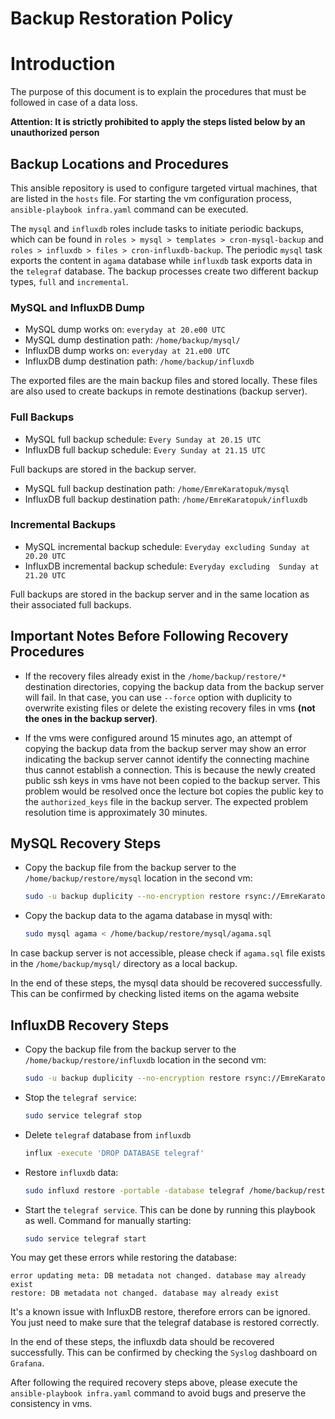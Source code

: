 # Backup Restoration Policy

# Introduction

The purpose of this document is to explain the procedures that must be followed in case of a data loss.

**Attention: It is strictly prohibited to apply the steps listed below by an unauthorized person**

## Backup Locations and Procedures

This ansible repository is used to configure targeted virtual machines, that are listed in the `hosts` file. For starting the vm configuration process, `ansible-playbook infra.yaml` command can be executed.

The `mysql` and `influxdb` roles include tasks to initiate periodic backups, which can be found in `roles > mysql > templates > cron-mysql-backup` and `roles > influxdb > files > cron-influxdb-backup`. The periodic `mysql` task exports the content in `agama` database while `influxdb` task exports data in the `telegraf` database. The backup processes create two different backup types, `full` and `incremental`.

### MySQL and InfluxDB Dump 
* MySQL dump works on: `everyday at 20.e00 UTC`
* MySQL dump destination path: `/home/backup/mysql/`
* InfluxDB dump works on: `everyday at 21.e00 UTC`
* InfluxDB dump destination path: `/home/backup/influxdb`

The exported files are the main backup files and stored locally. These files are also used to create backups in remote destinations (backup server).

### Full Backups
* MySQL full backup schedule: `Every Sunday at 20.15 UTC`
* InfluxDB full backup schedule: `Every Sunday at 21.15 UTC`

Full backups are stored in the backup server.

* MySQL full backup destination path: `/home/EmreKaratopuk/mysql`
* InfluxDB full backup destination path: `/home/EmreKaratopuk/influxdb`

### Incremental Backups
* MySQL incremental backup schedule: `Everyday excluding Sunday at 20.20 UTC`
* InfluxDB incremental backup schedule: `Everyday excluding  Sunday at 21.20 UTC`

Full backups are stored in the backup server and in the same location as their associated full backups.

## Important Notes Before Following Recovery Procedures

* If the recovery files already exist in the `/home/backup/restore/*` destination directories, copying the backup data from the backup server will fail. In that case, you can use `--force` option with duplicity to overwrite existing files or delete the existing recovery files in vms **(not the ones in the backup server)**.

* If the vms were configured around 15 minutes ago, an attempt of copying the backup data from the backup server may show an error indicating the backup server cannot identify the connecting machine thus cannot establish a connection. This is because the newly created public ssh keys in vms have not been copied to the backup server. This problem would be resolved once the lecture bot copies the public key to the `authorized_keys` file in the backup server. The expected problem resolution time is approximately 30 minutes.

## MySQL Recovery Steps

* Copy the backup file from the backup server to the ` /home/backup/restore/mysql` location in the second vm:

    ```bash
    sudo -u backup duplicity --no-encryption restore rsync://EmreKaratopuk@backup.istikbal.ek/mysql /home/backup/restore/mysql
    ```

* Copy the backup data to the agama database in mysql with:
    ```bash
    sudo mysql agama < /home/backup/restore/mysql/agama.sql
    ```

In case backup server is not accessible, please check if `agama.sql` file exists in the `/home/backup/mysql/` directory as a local backup.

In the end of these steps, the mysql data should be recovered successfully. This can be confirmed by checking listed items on the agama website 

## InfluxDB Recovery Steps

* Copy the backup file from the backup server to the ` /home/backup/restore/influxdb` location in the second vm:

    ```bash
    sudo -u backup duplicity --no-encryption restore rsync://EmreKaratopuk@backup.istikbal.ek/influxdb /home/backup/restore/influxdb
    ```

* Stop the `telegraf service`:
    ```bash
    sudo service telegraf stop
    ```

* Delete `telegraf` database from `influxdb`
    ```bash
    influx -execute 'DROP DATABASE telegraf'
    ```
* Restore `influxdb` data:
    ```bash
    sudo influxd restore -portable -database telegraf /home/backup/restore/influxdb
    ```
* Start the `telegraf service`. This can be done by running this playbook as well. Command for manually starting:
    ```bash
    sudo service telegraf start
    ```

You may get these errors while restoring the database: 
```
error updating meta: DB metadata not changed. database may already exist
restore: DB metadata not changed. database may already exist
```
It's a known issue with InfluxDB restore, therefore errors can be ignored. You just need to make sure that the telegraf database is restored correctly.

In the end of these steps, the influxdb data should be recovered successfully. This can be confirmed by checking the `Syslog` dashboard on `Grafana`.

After following the required recovery steps above, please execute the `ansible-playbook infra.yaml` command to avoid bugs and preserve the consistency in vms. 